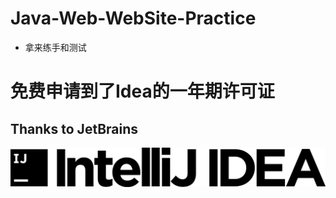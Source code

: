 # Java-Web-WebSite-Practice
- 拿来练手和测试
# 免费申请到了Idea的一年期许可证

## Thanks to JetBrains

[![Idea](Imgs/logo-text.png)](https://www.jetbrains.com/?from=Java-Web-WebSite-Practice)

